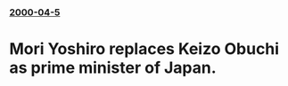### [2000-04-5](/news/2000/04/5/index.md)

#  Mori Yoshiro replaces Keizo Obuchi as prime minister of Japan.



